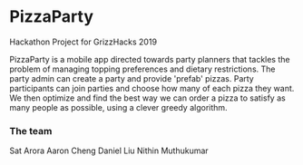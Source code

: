 # PizzaParty
Hackathon Project for GrizzHacks 2019

PizzaParty is a mobile app directed towards party planners that tackles the problem of managing topping preferences and dietary restrictions. The party admin can create a party and provide 'prefab' pizzas. Party participants can join parties and choose how many of each pizza they want. We then optimize and find the best way we can order a pizza to satisfy as many people as possible, using a clever greedy algorithm.

### The team

Sat Arora
Aaron Cheng
Daniel Liu
Nithin Muthukumar
